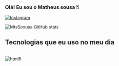 ### Olá! Eu sou o Matheus sousa 🖔

[![Instagram](https://img.shields.io/badge/Instagram-E4405F?style=for-the-badge&logo=instagram&logoColor=white)](https://www.instagram.com/MtsSoousa/)

![MtsSoousa GitHub stats](https://github-readme-stats.vercel.app/api?username=MtsSoousa&show_icons=true&theme=transparent)

## Tecnologias que eu uso no meu dia

<div style="display: inline_block"><br/>
    <img align="center" alt="html5" src="https://img.shields.io/badge/HTML5-E34F26?style=for-the-badge&logo=html5&logoColor=white">

</div>
